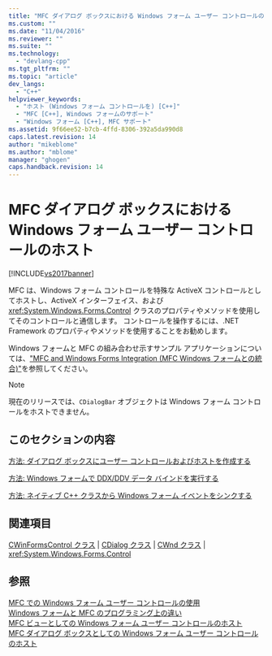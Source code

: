 ```yaml
---
title: "MFC ダイアログ ボックスにおける Windows フォーム ユーザー コントロールのホスト | Microsoft Docs"
ms.custom: ""
ms.date: "11/04/2016"
ms.reviewer: ""
ms.suite: ""
ms.technology: 
  - "devlang-cpp"
ms.tgt_pltfrm: ""
ms.topic: "article"
dev_langs: 
  - "C++"
helpviewer_keywords: 
  - "ホスト (Windows フォーム コントロールを) [C++]"
  - "MFC [C++], Windows フォームのサポート"
  - "Windows フォーム [C++], MFC サポート"
ms.assetid: 9f66ee52-b7cb-4ffd-8306-392a5da990d8
caps.latest.revision: 14
author: "mikeblome"
ms.author: "mblome"
manager: "ghogen"
caps.handback.revision: 14
---
```

# MFC ダイアログ ボックスにおける Windows フォーム ユーザー コントロールのホスト
[!INCLUDE[vs2017banner](../assembler/inline/includes/vs2017banner.md)]

MFC は、Windows フォーム コントロールを特殊な ActiveX コントロールとしてホストし、ActiveX インターフェイス、および <xref:System.Windows.Forms.Control> クラスのプロパティやメソッドを使用してそのコントロールと通信します。  コントロールを操作するには、.NET Framework のプロパティやメソッドを使用することをお勧めします。  
  
 Windows フォームと MFC の組み合わせ示すサンプル アプリケーションについては、["MFC and Windows Forms Integration \(MFC Windows フォームとの統合\)"](http://www.microsoft.com/downloads/details.aspx?FamilyID=987021bc-e575-4fe3-baa9-15aa50b0f599&displaylang=en)を参照してください。  
  
> [!NOTE]
>  現在のリリースでは、`CDialogBar`  オブジェクトは Windows フォーム コントロールをホストできません。  
  
## このセクションの内容  
 [方法: ダイアログ ボックスにユーザー コントロールおよびホストを作成する](../dotnet/how-to-create-the-user-control-and-host-in-a-dialog-box.md)  
  
 [方法: Windows フォームで DDX\/DDV データ バインドを実行する](../dotnet/how-to-do-ddx-ddv-data-binding-with-windows-forms.md)  
  
 [方法: ネイティブ C\+\+ クラスから Windows フォーム イベントをシンクする](../Topic/How%20to:%20Sink%20Windows%20Forms%20Events%20from%20Native%20C++%20Classes.md)  
  
## 関連項目  
 [CWinFormsControl クラス](../mfc/reference/cwinformscontrol-class.md) &#124; [CDialog クラス](../mfc/reference/cdialog-class.md) &#124; [CWnd クラス](../Topic/CWnd%20Class.md) &#124; <xref:System.Windows.Forms.Control>  
  
## 参照  
 [MFC での Windows フォーム ユーザー コントロールの使用](../dotnet/using-a-windows-form-user-control-in-mfc.md)   
 [Windows フォームと MFC のプログラミング上の違い](../dotnet/windows-forms-mfc-programming-differences.md)   
 [MFC ビューとしての Windows フォーム ユーザー コントロールのホスト](../dotnet/hosting-a-windows-forms-user-control-as-an-mfc-view.md)   
 [MFC ダイアログ ボックスとしての Windows フォーム ユーザー コントロールのホスト](../Topic/Hosting%20a%20Windows%20Form%20User%20Control%20as%20an%20MFC%20Dialog%20Box.md)